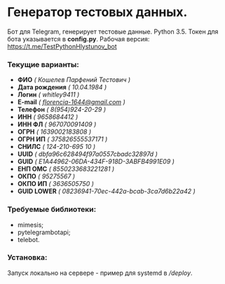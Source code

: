 # Генератор тестовых данных. 

Бот для Telegram, генерирует тестовые данные. Python 3.5.
Токен для бота указывается в **config.py**.
Рабочая версия: https://t.me/TestPythonHlystunov_bot

### Текущие варианты:

  - **ФИО** _( Кошелев Парфений Тестович )_
  - **Дата рождения** _( 10.04.1984 )_
  - **Логин** _( whitley9411 )_
  - **E-mail** _( florencia-1644@gmail.com )_
  - **Телефон** _( 8(954)924-20-29 )_
  - **ИНН** _( 9658684412 )_
  - **ИНН ФЛ** _( 967070091409 )_
  - **ОГРН** _( 1639002183808 )_
  - **ОГРН ИП** _( 375826555537171 )_
  - **СНИЛС** _( 124-210-695 10 )_
  - **UUID** _( dbfa96c628494f97a0557cbadc32897d )_
  - **GUID** _( E1A44962-06DA-434F-918D-3ABFB4991E09 )_
  - **ЕНП ОМС** _( 8550233683221281 )_
  - **ОКПО** _( 95275567 )_
  - **ОКПО ИП** _( 3636505750 )_
  - **GUID LOWER** _( 08236941-70ec-442a-bcab-3ca7d6b22a42 )_

### Требуемые библиотеки:

  - mimesis;
  - pytelegrambotapi;
  - telebot.

### Установка:

Запуск локально на сервере - пример для systemd в _/deploy_.
